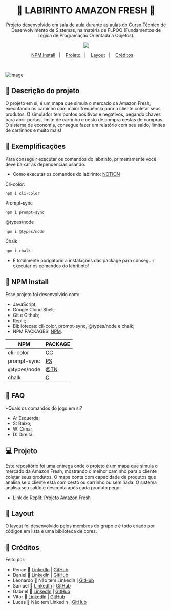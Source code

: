 <h1 align="center">🛒 LABIRINTO AMAZON FRESH 🛒</h1>

<p align="center">
Projeto desenvolvido em sala de aula durante as aulas do Curso Técnico de Desenvolvimento de Sistemas, na matéria de FLPOO (Fundamentos de Lógica de Programação Orientada a Objetos).
</p>

<p align="center">
<img src="https://img.shields.io/static/v1?label=STATUS&message=%20FINALIZADO&color=GREEN&style=for-the-badge)"/>
</p>

<p align="center">
  <a href="#-npm-install">NPM Install</a>&nbsp;&nbsp;&nbsp;|&nbsp;&nbsp;&nbsp;
  <a href="#-projeto">Projeto</a>&nbsp;&nbsp;&nbsp;|&nbsp;&nbsp;&nbsp;
  <a href="#-layout">Layout</a>&nbsp;&nbsp;&nbsp;|&nbsp;&nbsp;&nbsp;
  <a href="#-créditos">Créditos</a>&nbsp;&nbsp;&nbsp;&nbsp;&nbsp;&nbsp;
</p>

<br>

![image](https://user-images.githubusercontent.com/111576636/202312926-a391e31d-365d-4bdc-833c-09e18d89c9de.png)

## 🎁 Descrição do projeto

O projeto em si, é um mapa que simula o mercado da Amazon Fresh, executando os caminho com maior frequência para o cliente coletar seus produtos. O simulador tem pontos positivos e negativos, pegando chaves para abrir portas, limite de carrinho e cesto de compra cestas de compras. O sistema de economia, consegue fazer um relatório com seu saldo, limites de carrinhos e muito mais!

## 🔮 Exemplificações

Para conseguir executar os comandos do labirinto, primeiramente você deve baixar as dependencias usando:
- Como executar os comandos do labirinto: [NOTION](https://organized-layer-662.notion.site/Getting-Started-c2f2a7fe2a0146ac952970fbe72c4c1c)

Cli-color:
```sh
npm i cli-color
```
Prompt-sync
```sh
npm i prompt-sync
```
@types/node
```sh
npm i @types/node
```
Chalk
```sh
npm i chalk
```

- É totalmente obrigatorio a instalações das package para conseguir executar os comandos do labritinto!

## 🎈 NPM Install

Esse projeto foi desenvolvido com:
- JavaScript;
- Google Cloud Shell;
- Git e Github;
- Replit;
- Bibliotecas: cli-color, prompt-sync, @types/node e chalk;
- NPM PACKAGES: [NPM](https://www.npmjs.com/).

| NPM | PACKAGE |
| ------ | ------ |
| cli-color | [CC](https://www.npmjs.com/package/cli-color) |
| prompt-sync | [PS](https://www.npmjs.com/package/prompt-sync) |
| @types/node | [@TN](https://www.npmjs.com/package/@types/node) |
| chalk | [C](https://www.npmjs.com/package/chalk) |

## 🤔 FAQ

~Quais os comandos do jogo em si?
- A: Esquerda;
- S: Baixo;
- W: Cima;
- D: Direita.

## 💻 Projeto

Este repositório foi uma entrega onde o projeto é um mapa que simula o mercado da Amazon Fresh, mostrando o melhor caminho para o cliente coletar seus produtos. O mapa conta com capacidade de produtos que analisa se o cliente está com cesto ou carrinho ou sem nada. O sistema analisa seu saldo e desconta após cada produto pego. 
- Link do Replit: [Projeto Amazon Fresh](https://replit.com/@blooddafuk/Amazon-Fresh)

## 🔖 Layout

O layout foi desenvolvido pelos membros do grupo e é todo criado por códigos em lista e uma biblioteca de cores.

## 🤠 Créditos

Feito por: 
- Renan :wave: [LinkedIn](https://www.linkedin.com/in/renan-gabriel/) | [GitHub](https://github.com/renangabriel08)
- Daniel :wave: [LinkedIn](https://www.linkedin.com/in/danielfernandes0304/) | [GitHub](https://github.com/Daniel-Fernandes0304)
- Leonardo :wave: Não tem Linkedin | [GitHub](https://github.com/LeoMazuka)
- Samuel :wave: [LinkedIn](https://www.linkedin.com/in/samuel-gon%C3%A7alves-493b7a255/) | [GitHub](https://github.com/Muelson)
- Gabriel :wave: [LinkedIn](https://www.linkedin.com/in/gabsouzkkj/) | [GitHub](https://github.com/gabsouzkkj)
- Vitor :wave: [LinkedIn](https://www.linkedin.com/in/vitor-junior-25230b249/) | [GitHub](https://github.com/vitornegueba)
- Lucas :wave:  Não tem Linkedin | [GitHub](https://github.com/xxxlucasmatheus)
